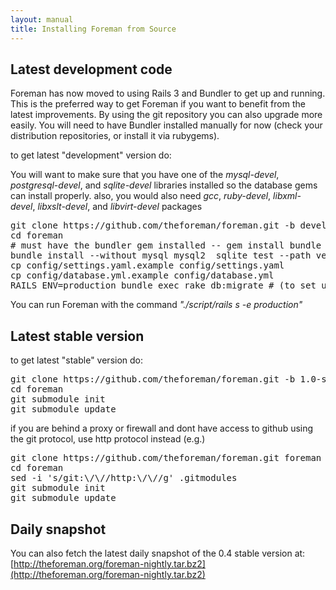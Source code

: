 ```yaml
---
layout: manual
title: Installing Foreman from Source
---
```


## Latest development code

Foreman has now moved to using Rails 3 and Bundler to get up and running. This is the preferred way to get Foreman if you want to benefit from the latest improvements. By using the git repository you can also upgrade more easily. You will need to have Bundler installed manually for now (check your distribution repositories, or install it via rubygems).

to get latest "development" version do:

You will want to make sure that you have one of the *mysql-devel*, *postgresql-devel*, and *sqlite-devel* libraries installed so the database gems can install properly. 
also, you would also need *gcc*, *ruby-devel*, *libxml-devel*, *libxslt-devel*, and *libvirt-devel* packages

<pre>
git clone https://github.com/theforeman/foreman.git -b develop
cd foreman
# must have the bundler gem installed -- gem install bundle
bundle install --without mysql mysql2  sqlite test --path vendor # or postgresql
cp config/settings.yaml.example config/settings.yaml
cp config/database.yml.example config/database.yml
RAILS_ENV=production bundle exec rake db:migrate # (to set up database schema)
</pre>

You can run Foreman with the command *"./script/rails s -e production"*

## Latest stable version

to get latest "stable" version do:

<pre>
git clone https://github.com/theforeman/foreman.git -b 1.0-stable
cd foreman
git submodule init
git submodule update
</pre>

if you are behind a proxy or firewall and dont have access to github using the git protocol, use http protocol instead (e.g.)

<pre>
git clone https://github.com/theforeman/foreman.git foreman
cd foreman
sed -i 's/git:\/\//http:\/\//g' .gitmodules
git submodule init
git submodule update
</pre>

## Daily snapshot

You can also fetch the latest daily snapshot of the 0.4 stable version at:
[http://theforeman.org/foreman-nightly.tar.bz2](http://theforeman.org/foreman-nightly.tar.bz2)